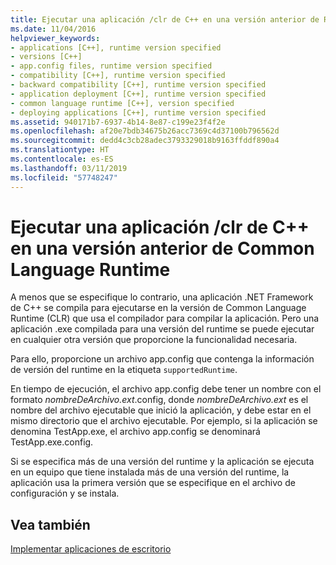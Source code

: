 ```yaml
---
title: Ejecutar una aplicación /clr de C++ en una versión anterior de Runtime
ms.date: 11/04/2016
helpviewer_keywords:
- applications [C++], runtime version specified
- versions [C++]
- app.config files, runtime version specified
- compatibility [C++], runtime version specified
- backward compatibility [C++], runtime version specified
- application deployment [C++], runtime version specified
- common language runtime [C++], version specified
- deploying applications [C++], runtime version specified
ms.assetid: 940171b7-6937-4b14-8e87-c199e23f4f2e
ms.openlocfilehash: af20e7bdb34675b26acc7369c4d37100b796562d
ms.sourcegitcommit: dedd4c3cb28adec3793329018b9163ffddf890a4
ms.translationtype: HT
ms.contentlocale: es-ES
ms.lasthandoff: 03/11/2019
ms.locfileid: "57748247"
---
```

# <a name="running-a-c-clr-application-on-a-previous-runtime-version"></a>Ejecutar una aplicación /clr de C++ en una versión anterior de Common Language Runtime

A menos que se especifique lo contrario, una aplicación .NET Framework de C++ se compila para ejecutarse en la versión de Common Language Runtime (CLR) que usa el compilador para compilar la aplicación. Pero una aplicación .exe compilada para una versión del runtime se puede ejecutar en cualquier otra versión que proporcione la funcionalidad necesaria.

Para ello, proporcione un archivo app.config que contenga la información de versión del runtime en la etiqueta `supportedRuntime`.

En tiempo de ejecución, el archivo app.config debe tener un nombre con el formato *nombreDeArchivo.ext*.config, donde *nombreDeArchivo.ext* es el nombre del archivo ejecutable que inició la aplicación, y debe estar en el mismo directorio que el archivo ejecutable. Por ejemplo, si la aplicación se denomina TestApp.exe, el archivo app.config se denominará TestApp.exe.config.

Si se especifica más de una versión del runtime y la aplicación se ejecuta en un equipo que tiene instalada más de una versión del runtime, la aplicación usa la primera versión que se especifique en el archivo de configuración y se instala.

## <a name="see-also"></a>Vea también

[Implementar aplicaciones de escritorio](../ide/deploying-native-desktop-applications-visual-cpp.md)
